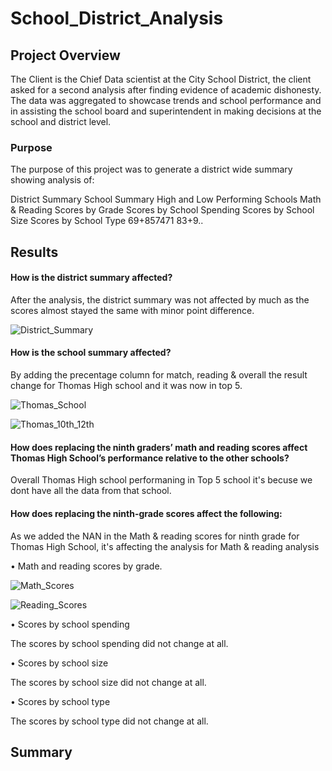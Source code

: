 # School_District_Analysis

## Project Overview

The Client is the Chief Data scientist at the City School District, the client asked for a second analysis after finding evidence of academic dishonesty. The data was aggregated to showcase trends and school performance and in assisting the school board and superintendent in making decisions at the school and district level.

### Purpose

The purpose of this project was to generate a district wide summary showing analysis of:

District Summary
School Summary
High and Low Performing Schools
Math & Reading Scores by Grade
Scores by School Spending
Scores by School Size
Scores by School Type
69+857471
83+9..

## Results

#### How is the district summary affected?
After the analysis, the district summary was not affected by much as the scores almost stayed the same with minor point difference.

 ![District_Summary](District_Summary.PNG)

#### How is the school summary affected?

By adding the precentage column for match, reading & overall the result change for Thomas High school and it was now in top 5.

![Thomas_School](Thomas_School.PNG)

![Thomas_10th_12th](Thomas_10th_12th.PNG)

#### How does replacing the ninth graders’ math and reading scores affect Thomas High School’s performance relative to the other schools?
Overall Thomas High school performaning in Top 5 school it's becuse we dont have all the data from that school.

#### How does replacing the ninth-grade scores affect the following:

As we added the NAN in the Math & reading scores for ninth grade for Thomas High School, it's affecting the analysis  for Math & reading analysis

•	Math and reading scores by grade.

![Math_Scores](Math_Scores.PNG)

![Reading_Scores](Reading_Scores.PNG)

•	Scores by school spending

The scores by school spending did not change at all. 

•	Scores by school size

The scores by school size did not change at all. 

•	Scores by school type

The scores by school type did not change at all.

## Summary

